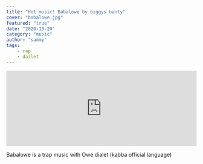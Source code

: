```yaml
---
title: "Hot music! Babalowe by biggys banty"
cover: "babalowe.jpg"
featured: "true"
date: "2020-10-20"
category: "music"
author: "sammy"
tags:
    - rap
    - dailet
---
```


<iframe src="https://mino.notjustok.com/track/embed/id/367441" width="100%" height="200px" frameborder="0"></iframe>

Babalowe is a trap music with Owe dialet (kabba official language)